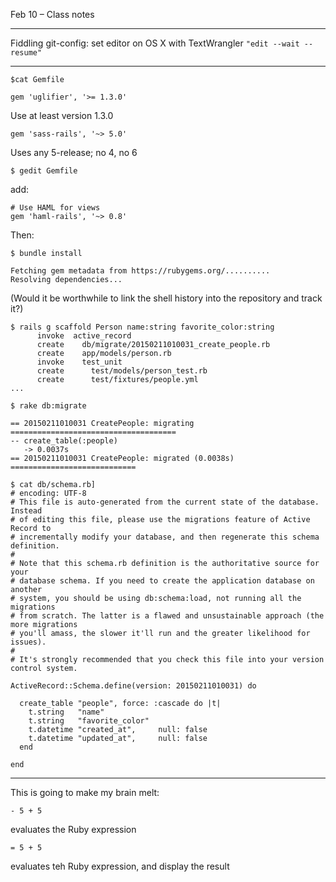 Feb 10 &ndash; Class notes

----

Fiddling git-config: set editor on OS X with TextWrangler `"edit --wait --resume"`

----

`$cat Gemfile`

`gem 'uglifier', '>= 1.3.0'`

Use at least version 1.3.0

`gem 'sass-rails', '~> 5.0'`

Uses any 5-release; no 4, no 6

`$ gedit Gemfile`

add:

```
# Use HAML for views
gem 'haml-rails', '~> 0.8'
```

Then:

```
$ bundle install

Fetching gem metadata from https://rubygems.org/..........
Resolving dependencies...
```

(Would it be worthwhile to link the shell history into the repository and track it?)


```
$ rails g scaffold Person name:string favorite_color:string
      invoke  active_record
      create    db/migrate/20150211010031_create_people.rb
      create    app/models/person.rb
      invoke    test_unit
      create      test/models/person_test.rb
      create      test/fixtures/people.yml
...
```

```
$ rake db:migrate

== 20150211010031 CreatePeople: migrating =====================================
-- create_table(:people)
   -> 0.0037s
== 20150211010031 CreatePeople: migrated (0.0038s) ============================
```

```
$ cat db/schema.rb] 
# encoding: UTF-8
# This file is auto-generated from the current state of the database. Instead
# of editing this file, please use the migrations feature of Active Record to
# incrementally modify your database, and then regenerate this schema definition.
#
# Note that this schema.rb definition is the authoritative source for your
# database schema. If you need to create the application database on another
# system, you should be using db:schema:load, not running all the migrations
# from scratch. The latter is a flawed and unsustainable approach (the more migrations
# you'll amass, the slower it'll run and the greater likelihood for issues).
#
# It's strongly recommended that you check this file into your version control system.

ActiveRecord::Schema.define(version: 20150211010031) do

  create_table "people", force: :cascade do |t|
    t.string   "name"
    t.string   "favorite_color"
    t.datetime "created_at",     null: false
    t.datetime "updated_at",     null: false
  end

end
```

----

This is going to make my brain melt:

```haml
- 5 + 5
```
evaluates the Ruby expression

```haml
= 5 + 5
```

evaluates teh Ruby expression, and display the result









